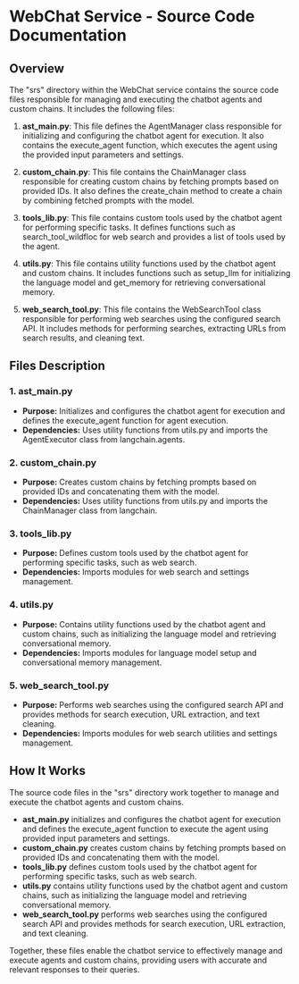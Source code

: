 # WebChat Service - Source Code Documentation

## Overview

The "srs" directory within the WebChat service contains the source code files responsible for managing and executing the chatbot agents and custom chains. It includes the following files:

1. **ast_main.py**: This file defines the AgentManager class responsible for initializing and configuring the chatbot agent for execution. It also contains the execute_agent function, which executes the agent using the provided input parameters and settings.

2. **custom_chain.py**: This file contains the ChainManager class responsible for creating custom chains by fetching prompts based on provided IDs. It also defines the create_chain method to create a chain by combining fetched prompts with the model.

3. **tools_lib.py**: This file contains custom tools used by the chatbot agent for performing specific tasks. It defines functions such as search_tool_wildfloc for web search and provides a list of tools used by the agent.

4. **utils.py**: This file contains utility functions used by the chatbot agent and custom chains. It includes functions such as setup_llm for initializing the language model and get_memory for retrieving conversational memory.

5. **web_search_tool.py**: This file contains the WebSearchTool class responsible for performing web searches using the configured search API. It includes methods for performing searches, extracting URLs from search results, and cleaning text.

## Files Description

### 1. ast_main.py

- **Purpose:** Initializes and configures the chatbot agent for execution and defines the execute_agent function for agent execution.
- **Dependencies:** Uses utility functions from utils.py and imports the AgentExecutor class from langchain.agents.

### 2. custom_chain.py

- **Purpose:** Creates custom chains by fetching prompts based on provided IDs and concatenating them with the model.
- **Dependencies:** Uses utility functions from utils.py and imports the ChainManager class from langchain.

### 3. tools_lib.py

- **Purpose:** Defines custom tools used by the chatbot agent for performing specific tasks, such as web search.
- **Dependencies:** Imports modules for web search and settings management.

### 4. utils.py

- **Purpose:** Contains utility functions used by the chatbot agent and custom chains, such as initializing the language model and retrieving conversational memory.
- **Dependencies:** Imports modules for language model setup and conversational memory management.

### 5. web_search_tool.py

- **Purpose:** Performs web searches using the configured search API and provides methods for search execution, URL extraction, and text cleaning.
- **Dependencies:** Imports modules for web search utilities and settings management.

## How It Works

The source code files in the "srs" directory work together to manage and execute the chatbot agents and custom chains. 

- **ast_main.py** initializes and configures the chatbot agent for execution and defines the execute_agent function to execute the agent using provided input parameters and settings.
- **custom_chain.py** creates custom chains by fetching prompts based on provided IDs and concatenating them with the model.
- **tools_lib.py** defines custom tools used by the chatbot agent for performing specific tasks, such as web search.
- **utils.py** contains utility functions used by the chatbot agent and custom chains, such as initializing the language model and retrieving conversational memory.
- **web_search_tool.py** performs web searches using the configured search API and provides methods for search execution, URL extraction, and text cleaning.

Together, these files enable the chatbot service to effectively manage and execute agents and custom chains, providing users with accurate and relevant responses to their queries.


